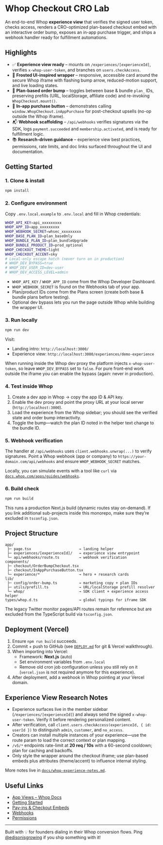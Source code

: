 # Whop Checkout CRO Lab

An end-to-end Whop **experience view** that verifies the signed user token, checks access, renders a CRO-optimized plan-based checkout embed with an interactive order bump, exposes an in-app purchase trigger, and ships a webhook handler ready for fulfillment automations.

## Highlights

- ✅ **Experience view ready** – mounts on `/experiences/[experienceId]`, verifies `x-whop-user-token`, and branches on `users.checkAccess`.
- 🧊 **Frosted UI-inspired wrapper** – responsive, accessible card around the secure Whop iframe with flashing bump arrow, reduced-motion support, and live loading states.
- 🔄 **Plan-based order bump** – toggles between base & bundle `plan_` IDs, preserving prefills (URL, localStorage, affiliate code) and re-invoking `WhopCheckout.mount()`.
- 🛒 **In-app purchase button** – demonstrates calling `window.WhopCheckout.inAppPurchase` for post-checkout upsells (no-op outside the Whop iframe).
- 📬 **Webhook scaffolding** – `/api/webhooks` verifies signatures via the SDK, logs `payment.succeeded` and `membership.activated`, and is ready for fulfillment logic.
- 📚 **Research-driven guidance** – experience view best practices, permissions, rate limits, and doc links surfaced throughout the UI and documentation.

## Getting Started

### 1. Clone & install

```bash
npm install
```

### 2. Configure environment

Copy `.env.local.example` to `.env.local` and fill in Whop credentials:

```bash
WHOP_API_KEY=api_xxxxxxxxx
WHOP_APP_ID=app_xxxxxxxxx
WHOP_WEBHOOK_SECRET=whsec_xxxxxxxxx
WHOP_BASE_PLAN_ID=plan_baseOnly
WHOP_BUNDLE_PLAN_ID=plan_bundleUpgrade
WHOP_BUNDLE_PRODUCT_ID=prod_optional
WHOP_CHECKOUT_THEME=light
WHOP_CHECKOUT_ACCENT=sky
# Local-only escape hatch (never turn on in production)
# WHOP_DEV_BYPASS=true
# WHOP_DEV_USER_ID=dev-user
# WHOP_DEV_ACCESS_LEVEL=admin
```

- `WHOP_API_KEY` / `WHOP_APP_ID` come from the Whop Developer Dashboard.
- `WHOP_WEBHOOK_SECRET` is found on the Webhooks tab of your app.
- Plan/product IDs come from the Plans screen (create both base & bundle plans before testing).
- Optional dev bypass lets you run the page outside Whop while building the wrapper UI.

### 3. Run locally

```bash
npm run dev
```

Visit:

- Landing intro: `http://localhost:3000/`
- Experience view: `http://localhost:3000/experiences/demo-experience`

When running inside the Whop dev proxy the platform injects `x-whop-user-token`, so leave `WHOP_DEV_BYPASS` set to `false`. For pure front-end work outside the iframe you can enable the bypass (again: never in production).

### 4. Test inside Whop

1. Create a dev app in Whop → copy the app ID & API key.
2. Enable the dev proxy and point the proxy URL at your local server (`http://localhost:3000`).
3. Load the experience from the Whop sidebar; you should see the verified state and order bump interactivity.
4. Toggle the bump—watch the plan ID noted in the helper text change to the bundle ID.

### 5. Webhook verification

The handler at `/api/webhooks` uses `client.webhooks.unwrap(...)` to verify signatures. Point a Whop webhook (app or company) to `https://your-domain.com/api/webhooks` and ensure `WHOP_WEBHOOK_SECRET` matches.

Locally, you can simulate events with a tool like `curl` via [`docs.whop.com/apps/guides/webhooks`](https://docs.whop.com/apps/guides/webhooks).

### 6. Build check

```bash
npm run build
```

This runs a production Next.js build (dynamic routes stay on-demand). If you link additional sub-projects inside this monorepo, make sure they’re excluded in `tsconfig.json`.

## Project Structure

```
app/
 ├─ page.tsx                      → landing helper
 ├─ experiences/[experienceId]/   → experience view entrypoint
 └─ api/webhooks/route.ts         → webhook verification
components/
 ├─ checkout/OrderBumpCheckout.tsx
 ├─ checkout/InAppPurchaseButton.tsx
 └─ experience/*                  → hero + research cards
lib/
 ├─ config/order-bump.ts          → marketing copy + plan IDs
 ├─ utils/prefill.ts              → URL/localStorage prefill resolver
 └─ whop/                         → SDK client + experience access helper
types/whop.d.ts                   → global typings for iframe SDK
```

The legacy Twitter monitor pages/API routes remain for reference but are excluded from the TypeScript build via `tsconfig.json`.

## Deployment (Vercel)

1. Ensure `npm run build` succeeds.
2. Commit + push to GitHub (see [`DEPLOY.md`](./DEPLOY.md) for git & Vercel walkthrough).
3. When importing into Vercel:
   - Framework: **Next.js** (auto)
   - Set environment variables from `.env.local`
   - Remove old cron job configuration unless you still rely on it (`vercel.json` is not required anymore for this experience).
4. After deployment, add a webhook in Whop pointing at your Vercel domain.

## Experience View Research Notes

- Experience surfaces live in the member sidebar (`/experiences/[experienceId]`) and always send the signed `x-whop-user-token`. Verify it before rendering personalized content.  
- After verification, call `client.users.checkAccess(experienceId, { id: userId })` to distinguish `admin`, `customer`, and `no_access`.  
- Creators can install multiple instances of your experience—use the route param to load the correct context or plan mapping.  
- `/v5/*` endpoints rate-limit at **20 req / 10s** with a 60-second cooldown; plan for caching and backoffs.  
- Only style the wrapper around the checkout iframe; use plan-based embeds plus attributes (theme/accent) to influence internal styling.

More notes live in [`docs/whop-experience-notes.md`](./docs/whop-experience-notes.md).

## Useful Links

- [App Views – Whop Docs](https://docs.whop.com/apps/guides/app-views)
- [Getting Started](https://docs.whop.com/apps/getting-started)
- [Pay-ins & Checkout Embeds](https://docs.whop.com/apps/guides/payins)
- [Webhooks](https://docs.whop.com/apps/guides/webhooks)
- [Permissions](https://docs.whop.com/apps/guides/permissions)

---

Built with 💡 for founders dialing in their Whop conversion flows. Ping [@edisonisgrowing](https://twitter.com/edisonisgrowing) if you ship something with it!
